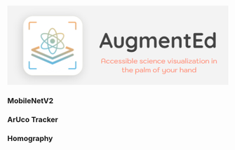 

![AugmentEd](./computer-vision/img/logo.png)



### MobileNetV2

### ArUco Tracker

### Homography

